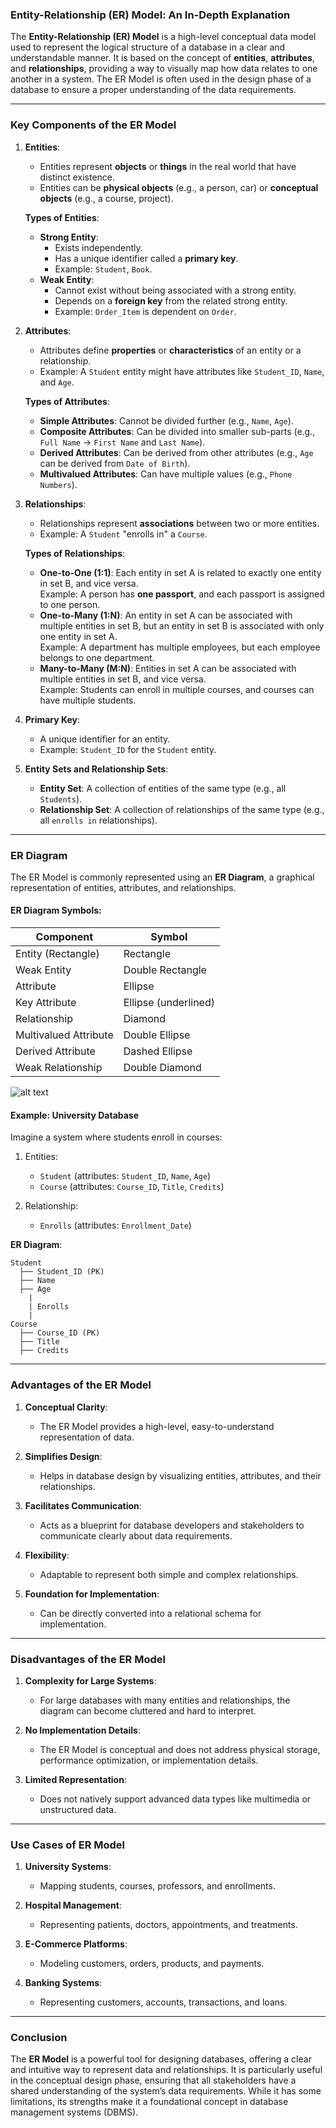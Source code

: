 ### **Entity-Relationship (ER) Model: An In-Depth Explanation**

The **Entity-Relationship (ER) Model** is a high-level conceptual data model used to represent the logical structure of a database in a clear and understandable manner. It is based on the concept of **entities**, **attributes**, and **relationships**, providing a way to visually map how data relates to one another in a system. The ER Model is often used in the design phase of a database to ensure a proper understanding of the data requirements.

---

### **Key Components of the ER Model**

1. **Entities**:
   - Entities represent **objects** or **things** in the real world that have distinct existence.
   - Entities can be **physical objects** (e.g., a person, car) or **conceptual objects** (e.g., a course, project).

   **Types of Entities**:
   - **Strong Entity**: 
     - Exists independently.
     - Has a unique identifier called a **primary key**.
     - Example: `Student`, `Book`.
   - **Weak Entity**: 
     - Cannot exist without being associated with a strong entity.
     - Depends on a **foreign key** from the related strong entity.
     - Example: `Order_Item` is dependent on `Order`.

2. **Attributes**:
   - Attributes define **properties** or **characteristics** of an entity or a relationship.
   - Example: A `Student` entity might have attributes like `Student_ID`, `Name`, and `Age`.

   **Types of Attributes**:
   - **Simple Attributes**: Cannot be divided further (e.g., `Name`, `Age`).
   - **Composite Attributes**: Can be divided into smaller sub-parts (e.g., `Full Name` → `First Name` and `Last Name`).
   - **Derived Attributes**: Can be derived from other attributes (e.g., `Age` can be derived from `Date of Birth`).
   - **Multivalued Attributes**: Can have multiple values (e.g., `Phone Numbers`).

3. **Relationships**:
   - Relationships represent **associations** between two or more entities.
   - Example: A `Student` "enrolls in" a `Course`.

   **Types of Relationships**:
   - **One-to-One (1:1)**: Each entity in set A is related to exactly one entity in set B, and vice versa.  
     Example: A person has **one passport**, and each passport is assigned to one person.
   - **One-to-Many (1:N)**: An entity in set A can be associated with multiple entities in set B, but an entity in set B is associated with only one entity in set A.  
     Example: A department has multiple employees, but each employee belongs to one department.
   - **Many-to-Many (M:N)**: Entities in set A can be associated with multiple entities in set B, and vice versa.  
     Example: Students can enroll in multiple courses, and courses can have multiple students.

4. **Primary Key**:
   - A unique identifier for an entity.
   - Example: `Student_ID` for the `Student` entity.

5. **Entity Sets and Relationship Sets**:
   - **Entity Set**: A collection of entities of the same type (e.g., all `Students`).
   - **Relationship Set**: A collection of relationships of the same type (e.g., all `enrolls in` relationships).

---

### **ER Diagram**

The ER Model is commonly represented using an **ER Diagram**, a graphical representation of entities, attributes, and relationships.

#### **ER Diagram Symbols**:
| **Component**      | **Symbol**            |
|---------------------|-----------------------|
| Entity (Rectangle)  |  Rectangle          |
| Weak Entity         | Double Rectangle   |
| Attribute           | Ellipse            |
| Key Attribute       | Ellipse (underlined)|
| Relationship        | Diamond            |
| Multivalued Attribute| Double Ellipse     |
| Derived Attribute   | Dashed Ellipse      |
| Weak Relationship   | Double Diamond     |

![alt text](image.png)

#### **Example: University Database**

Imagine a system where students enroll in courses:

1. Entities:
   - `Student` (attributes: `Student_ID`, `Name`, `Age`)
   - `Course` (attributes: `Course_ID`, `Title`, `Credits`)

2. Relationship:
   - `Enrolls` (attributes: `Enrollment_Date`)

**ER Diagram**:
```
Student
  ├── Student_ID (PK)
  ├── Name
  ├── Age
    |
    | Enrolls
    |
Course
  ├── Course_ID (PK)
  ├── Title
  ├── Credits
```

---

### **Advantages of the ER Model**

1. **Conceptual Clarity**:
   - The ER Model provides a high-level, easy-to-understand representation of data.

2. **Simplifies Design**:
   - Helps in database design by visualizing entities, attributes, and their relationships.

3. **Facilitates Communication**:
   - Acts as a blueprint for database developers and stakeholders to communicate clearly about data requirements.

4. **Flexibility**:
   - Adaptable to represent both simple and complex relationships.

5. **Foundation for Implementation**:
   - Can be directly converted into a relational schema for implementation.

---

### **Disadvantages of the ER Model**

1. **Complexity for Large Systems**:
   - For large databases with many entities and relationships, the diagram can become cluttered and hard to interpret.

2. **No Implementation Details**:
   - The ER Model is conceptual and does not address physical storage, performance optimization, or implementation details.

3. **Limited Representation**:
   - Does not natively support advanced data types like multimedia or unstructured data.

---

### **Use Cases of ER Model**

1. **University Systems**:
   - Mapping students, courses, professors, and enrollments.

2. **Hospital Management**:
   - Representing patients, doctors, appointments, and treatments.

3. **E-Commerce Platforms**:
   - Modeling customers, orders, products, and payments.

4. **Banking Systems**:
   - Representing customers, accounts, transactions, and loans.

---

### **Conclusion**

The **ER Model** is a powerful tool for designing databases, offering a clear and intuitive way to represent data and relationships. It is particularly useful in the conceptual design phase, ensuring that all stakeholders have a shared understanding of the system’s data requirements. While it has some limitations, its strengths make it a foundational concept in database management systems (DBMS).
